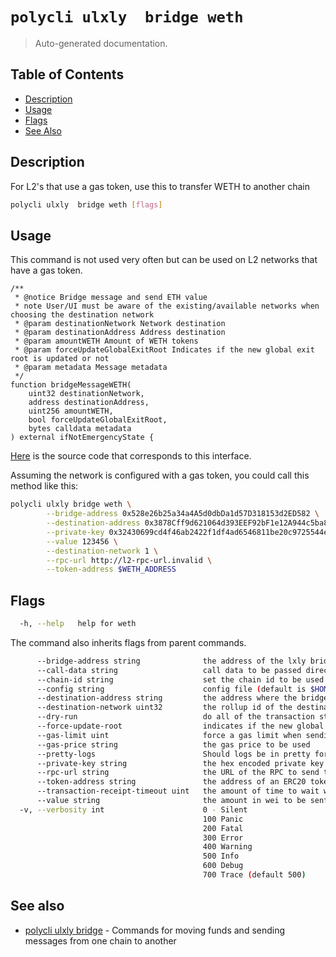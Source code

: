 # `polycli ulxly  bridge weth`

> Auto-generated documentation.

## Table of Contents

- [Description](#description)
- [Usage](#usage)
- [Flags](#flags)
- [See Also](#see-also)

## Description

For L2's that use a gas token, use this to transfer WETH to another chain

```bash
polycli ulxly  bridge weth [flags]
```

## Usage

This command is not used very often but can be used on L2 networks that have a gas token.

```solidity
/**
 * @notice Bridge message and send ETH value
 * note User/UI must be aware of the existing/available networks when choosing the destination network
 * @param destinationNetwork Network destination
 * @param destinationAddress Address destination
 * @param amountWETH Amount of WETH tokens
 * @param forceUpdateGlobalExitRoot Indicates if the new global exit root is updated or not
 * @param metadata Message metadata
 */
function bridgeMessageWETH(
    uint32 destinationNetwork,
    address destinationAddress,
    uint256 amountWETH,
    bool forceUpdateGlobalExitRoot,
    bytes calldata metadata
) external ifNotEmergencyState {
```
[Here](https://github.com/0xPolygonHermez/zkevm-contracts/blob/c8659e6282340de7bdb8fdbf7924a9bd2996bc98/contracts/v2/PolygonZkEVMBridgeV2.sol#L352-L367) is the source code that corresponds to this interface.

Assuming the network is configured with a gas token, you could call this method like this:

```bash
polycli ulxly bridge weth \
        --bridge-address 0x528e26b25a34a4A5d0dbDa1d57D318153d2ED582 \
        --destination-address 0x3878Cff9d621064d393EEF92bF1e12A944c5ba84 \
        --private-key 0x32430699cd4f46ab2422f1df4ad6546811be20c9725544e99253a887e971f92b \
        --value 123456 \
        --destination-network 1 \
        --rpc-url http://l2-rpc-url.invalid \
        --token-address $WETH_ADDRESS
```


## Flags

```bash
  -h, --help   help for weth
```

The command also inherits flags from parent commands.

```bash
      --bridge-address string              the address of the lxly bridge
      --call-data string                   call data to be passed directly with bridge-message or as an ERC20 Permit (default "0x")
      --chain-id string                    set the chain id to be used in the transaction
      --config string                      config file (default is $HOME/.polygon-cli.yaml)
      --destination-address string         the address where the bridge will be sent to
      --destination-network uint32         the rollup id of the destination network
      --dry-run                            do all of the transaction steps but do not send the transaction
      --force-update-root                  indicates if the new global exit root is updated or not (default true)
      --gas-limit uint                     force a gas limit when sending a transaction
      --gas-price string                   the gas price to be used
      --pretty-logs                        Should logs be in pretty format or JSON (default true)
      --private-key string                 the hex encoded private key to be used when sending the tx
      --rpc-url string                     the URL of the RPC to send the transaction
      --token-address string               the address of an ERC20 token to be used (default "0x0000000000000000000000000000000000000000")
      --transaction-receipt-timeout uint   the amount of time to wait while trying to confirm a transaction receipt (default 60)
      --value string                       the amount in wei to be sent along with the transaction
  -v, --verbosity int                      0 - Silent
                                           100 Panic
                                           200 Fatal
                                           300 Error
                                           400 Warning
                                           500 Info
                                           600 Debug
                                           700 Trace (default 500)
```

## See also

- [polycli ulxly  bridge](polycli_ulxly__bridge.md) - Commands for moving funds and sending messages from one chain to another
